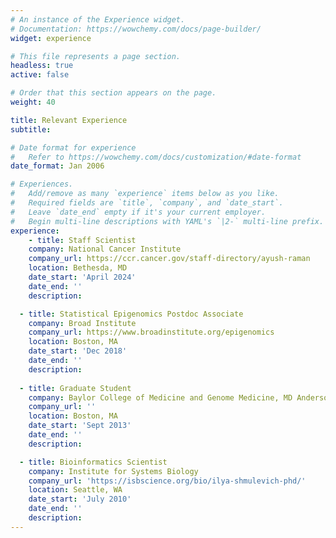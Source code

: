 ```yaml
---
# An instance of the Experience widget.
# Documentation: https://wowchemy.com/docs/page-builder/
widget: experience

# This file represents a page section.
headless: true
active: false

# Order that this section appears on the page.
weight: 40

title: Relevant Experience
subtitle:

# Date format for experience
#   Refer to https://wowchemy.com/docs/customization/#date-format
date_format: Jan 2006

# Experiences.
#   Add/remove as many `experience` items below as you like.
#   Required fields are `title`, `company`, and `date_start`.
#   Leave `date_end` empty if it's your current employer.
#   Begin multi-line descriptions with YAML's `|2-` multi-line prefix.
experience:
    - title: Staff Scientist
    company: National Cancer Institute
    company_url: https://ccr.cancer.gov/staff-directory/ayush-raman
    location: Bethesda, MD
    date_start: 'April 2024'
    date_end: ''
    description: 

  - title: Statistical Epigenomics Postdoc Associate 
    company: Broad Institute
    company_url: https://www.broadinstitute.org/epigenomics
    location: Boston, MA
    date_start: 'Dec 2018'
    date_end: ''
    description: 
  
  - title: Graduate Student 
    company: Baylor College of Medicine and Genome Medicine, MD Anderson Cancer Center
    company_url: ''
    location: Boston, MA
    date_start: 'Sept 2013'
    date_end: ''
    description: 

  - title: Bioinformatics Scientist
    company: Institute for Systems Biology 
    company_url: 'https://isbscience.org/bio/ilya-shmulevich-phd/'
    location: Seattle, WA
    date_start: 'July 2010'
    date_end: ''
    description:
---
```


